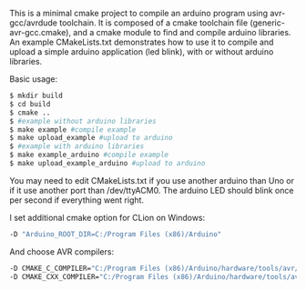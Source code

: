 This is a minimal cmake project to compile an arduino program using avr-gcc/avrdude toolchain.
It is composed of a cmake toolchain file (generic-avr-gcc.cmake), and a cmake module to find and compile arduino libraries.
An example CMakeLists.txt demonstrates how to use it to compile and upload a simple arduino application (led blink), with or without arduino libraries.

Basic usage:

```sh
$ mkdir build
$ cd build
$ cmake ..
$ #example without arduino libraries
$ make example #compile example
$ make upload_example #upload to arduino
$ #example with arduino libraries
$ make example_arduino #compile example
$ make upload_example_arduino #upload to arduino
```

You may need to edit CMakeLists.txt if you use another arduino than Uno or if it use another port than /dev/ttyACM0.
The arduino LED should blink once per second if everything went right.

I set additional cmake option for CLion on Windows:

```sh
-D "Arduino_ROOT_DIR=C:/Program Files (x86)/Arduino"
```

And choose AVR compilers:

```sh
-D CMAKE_C_COMPILER="C:/Program Files (x86)/Arduino/hardware/tools/avr/bin/avr-gcc.exe"
-D CMAKE_CXX_COMPILER="C:/Program Files (x86)/Arduino/hardware/tools/avr/bin/avr-g++.exe"
```